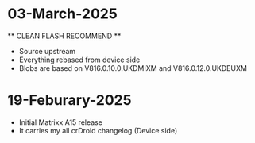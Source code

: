 # 03-March-2025
** CLEAN FLASH RECOMMEND **
- Source upstream
- Everything rebased from device side
- Blobs are based on V816.0.10.0.UKDMIXM and V816.0.12.0.UKDEUXM

# 19-Feburary-2025
- Initial Matrixx A15 release
- It carries my all crDroid changelog (Device side)

